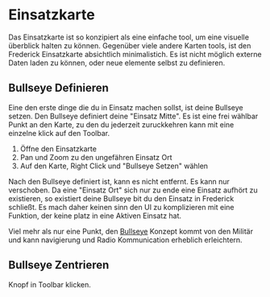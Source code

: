 # Einsatzkarte

Das Einsatzkarte ist so konzipiert als eine einfache tool, um eine visuelle überblick halten zu können. Gegenüber viele andere Karten tools, ist den Frederick Einsatzkarte absichtlich minimalistich. Es ist nicht möglich externe Daten laden zu können, oder neue elemente selbst zu definieren.

## Bullseye Definieren

Eine den erste dinge die du in Einsatz machen sollst, ist deine Bullseye setzen. Den Bullseye definiert deine "Einsatz Mitte". Es ist eine frei wählbar Punkt an den Karte, zu den du jederzeit zuruckkehren kann mit eine einzelne klick auf den Toolbar.

1. Öffne den Einsatzkarte
1. Pan und Zoom zu den ungefähren Einsatz Ort
1. Auf den Karte, Right Click und "Bullseye Setzen" wählen

Nach den Bullseye definiert ist, kann es nicht entfernt. Es kann nur verschoben. Da eine "Einsatz Ort" sich nur zu ende eine Einsatz aufhört zu existieren, so existiert deine Bullseye bit du den Einsatz in Frederick schließt. Es mach daher keinen sinn den UI zu komplizieren mit eine Funktion, der keine platz in eine Aktiven Einsatz hat.

Viel mehr als nur eine Punkt, den [Bullseye](https://www.airgoons.com/w/Bullseye) Konzept kommt von den Militär und kann navigierung und Radio Kommunication erheblich erleichtern.

## Bullseye Zentrieren

Knopf in Toolbar klicken.
